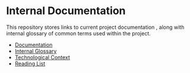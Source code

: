 # Internal Documentation


This repository stores links to current project documentation , along with internal glossary of common terms used within the project. 

- [Documentation](docs/docs_map.md)
- [Internal Glossary](docs/internal_glossary.md)
- [Technological Context](docs/technological_context.md)
- [Reading List](docs/reading_list.md)



